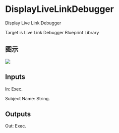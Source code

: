 # DisplayLiveLinkDebugger

Display Live Link Debugger

Target is Live Link Debugger Blueprint Library

## 图示

![]($-20221218-19453176.png)

## Inputs

In: Exec.

Subject Name: String.  

## Outputs

Out: Exec.

